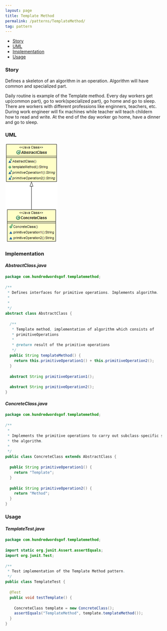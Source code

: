 ```yaml
---
layout: page
title: Template Method
permalink: /patterns/TemplateMethod/
tag: pattern
---
```


* [Story](#Story)
* [UML](#UML)
* [Implementation](#Implementation)
* [Usage](#Usage)


###  <a id="Story"></a>Story 

Defines a skeleton of an algorithm in an operation.
Algorithm will have common and specialized part.

Daily routine is example of the Template method.
Every day workers get up(common part), go to work(specialized part), go home and go to sleep.
There are workers with different professions like enginners, teachers, etc.
During work engineer will fix machines while teacher will teach childern how to read and write.
At the end of the day worker go home, have a dinner and go to sleep.



###  <a id="UML"></a>UML 
[![](/assets/img/templatemethod.png)](/assets/img/templatemethod.png)

###  <a id="Implementation"></a>Implementation 

#### *AbstractClass.java* 
```java 
package com.hundredwordsgof.templatemethod;

/**
 * Defines interfaces for primitive operations. Implements algorithm.
 * 
 *
 */
abstract class AbstractClass {

  /**
   * Template method, implementation of algorithm which consists of
   * primitiveOperations
   * 
   * @return result of the primitive operations
   */
  public String templateMethod() {
    return this.primitiveOperation1() + this.primitiveOperation2();
  }

  abstract String primitiveOperation1();

  abstract String primitiveOperation2();
}
```

#### *ConcreteClass.java* 
```java 
package com.hundredwordsgof.templatemethod;

/**
 * 
 * Implements the primitive operations to carry out subclass-specific steps of
 * the algorithm.
 *
 */
public class ConcreteClass extends AbstractClass {

  public String primitiveOperation1() {
    return "Template";
  }

  public String primitiveOperation2() {
    return "Method";
  }
}
```

###  <a id="Usage"></a>Usage 

#### *TemplateTest.java* 
```java 
package com.hundredwordsgof.templatemethod;

import static org.junit.Assert.assertEquals;
import org.junit.Test;

/**
 * Test implementation of the Template Method pattern.
 */
public class TemplateTest {

  @Test
  public void testTemplate() {

    ConcreteClass template = new ConcreteClass();
    assertEquals("TemplateMethod", template.templateMethod());
  }
}
```

